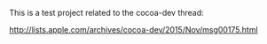 This is a test project related to the cocoa-dev thread:

http://lists.apple.com/archives/cocoa-dev/2015/Nov/msg00175.html
